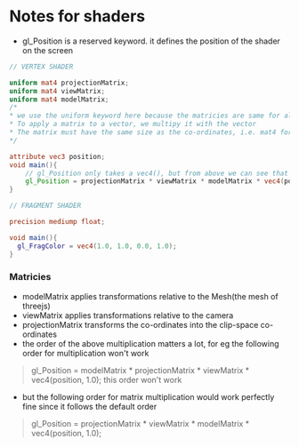 # Notes for shaders

* gl_Position is a reserved keyword. it defines the position of the shader on the screen

```glsl
// VERTEX SHADER

uniform mat4 projectionMatrix;
uniform mat4 viewMatrix;
uniform mat4 modelMatrix;
/*
* we use the uniform keyword here because the matricies are same for all the vertices
* To apply a matrix to a vector, we multipy it with the vector
* The matrix must have the same size as the co-ordinates, i.e. mat4 for vec4 or mat3 for vec3, etc.
*/

attribute vec3 position;
void main(){
    // gl_Position only takes a vec4(), but from above we can see that position is a vec3(), so we change it here to vec4()
    gl_Position = projectionMatrix * viewMatrix * modelMatrix * vec4(position, 1.0);
}
```

```glsl
// FRAGMENT SHADER

precision mediump float;

void main(){
  gl_FragColor = vec4(1.0, 1.0, 0.0, 1.0);
}
```

### Matricies

* modelMatrix applies transformations relative to the Mesh(the mesh of threejs)
* viewMatrix applies transformations relative to the camera
* projectionMatrix transforms the co-ordinates into the clip-space co-ordinates
* the order of the above multiplication matters a lot, for eg the following order for multiplication won't work
> gl_Position = modelMatrix * projectionMatrix * viewMatrix * vec4(position, 1.0); this order won't work

* but the following order for matrix multiplication would work perfectly fine since it follows the default order
> gl_Position = projectionMatrix * viewMatrix * modelMatrix * vec4(position, 1.0);
